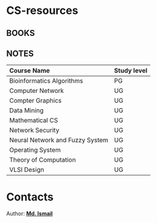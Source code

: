# CS-resources
<h2>BOOKS</h2>
<h2>NOTES</h2>




| Course Name| Study level|
|:------| :-- |
|Bioinformatics Algorithms| PG|
|Computer Network| UG|
|Compter Graphics| UG|
|Data Mining| UG|
|Mathematical CS| UG|
|Network Security| UG|
|Neural Network and Fuzzy System| UG|
|Operating System| UG|
|Theory of Computation| UG|
|VLSI Design| UG|

# Contacts
Author: **[Md. Ismail](https://www.linkedin.com/in/ismail15/)**
